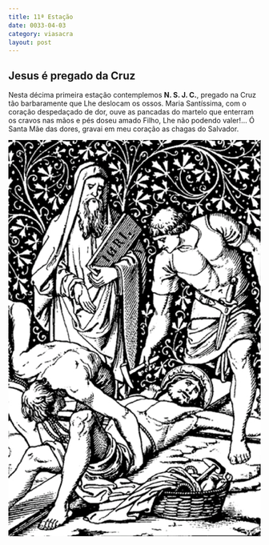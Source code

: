 ```yaml
---
title: 11ª Estação
date: 0033-04-03
category: viasacra
layout: post
---
```


## Jesus é pregado da Cruz

Nesta décima primeira estação contemplemos **N. S. J. C.**, pregado na Cruz tão barbaramente que Lhe deslocam os ossos. Maria Santíssima, com o coração despedaçado de dor, ouve as pancadas do martelo que enterram os cravos nas mãos e pés doseu amado Filho, Lhe não podendo valer!... Ó Santa Mãe das dores, gravai em meu coração as chagas do Salvador.

![estacao 11](/assets/img/station11.png)
